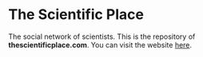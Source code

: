 # The Scientific Place
The social network of scientists.
This is the repository of **thescientificplace.com**. You can visit the website [here](thescientificplace.com).
